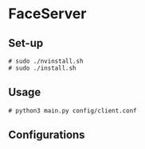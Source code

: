 # FaceServer

## Set-up

```
# sudo ./nvinstall.sh
# sudo ./install.sh
```

## Usage

```
# python3 main.py config/client.conf
```

## Configurations
